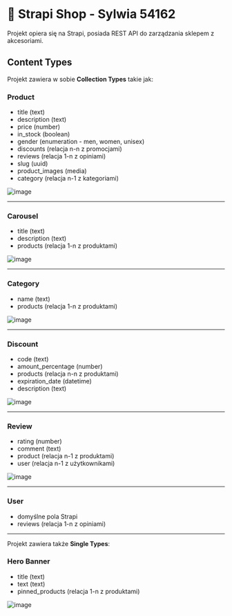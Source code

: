 # 🚀 Strapi Shop - Sylwia 54162

Projekt opiera się na Strapi, posiada REST API do zarządzania sklepem z akcesoriami.

## Content Types

Projekt zawiera w sobie **Collection Types** takie jak:
### Product

- title (text)
- description (text)
- price (number)
- in_stock (boolean)
- gender (enumeration - men, women, unisex)
- discounts (relacja n-n z promocjami)
- reviews (relacja 1-n z opiniami)
- slug (uuid)
- product_images (media)
- category (relacja n-1 z kategoriami)

![image](https://github.com/sylwia-werner/strapi-app/assets/97024171/4bfccaae-4ca3-4037-a3d3-d0593b5d66bb)

---

### Carousel

- title (text)
- description (text) 
- products (relacja 1-n z produktami)

![image](https://github.com/sylwia-werner/strapi-app/assets/97024171/8687cad9-a1bc-43ea-9069-b55ea085694b)

---

### Category

- name (text)
- products (relacja 1-n z produktami)

![image](https://github.com/sylwia-werner/strapi-app/assets/97024171/f3fbbc47-b312-4178-92ea-5a648efaacd8)

---

### Discount

- code (text)
- amount_percentage (number)
- products (relacja n-n z produktami)
- expiration_date (datetime)
- description (text)

![image](https://github.com/sylwia-werner/strapi-app/assets/97024171/efd952a0-fbad-4e57-a531-c8c02ac91119)

---

### Review

- rating (number)
- comment (text)
- product (relacja n-1 z produktami)
- user (relacja n-1 z użytkownikami)

![image](https://github.com/sylwia-werner/strapi-app/assets/97024171/b9b5caae-b84f-463c-a951-1670c87d6b4c)

---

### User

- domyślne pola Strapi
- reviews (relacja 1-n z opiniami)

---

Projekt zawiera także **Single Types**:

### Hero Banner

- title (text)
- text (text)
- pinned_products (relacja 1-n z produktami)

![image](https://github.com/sylwia-werner/strapi-app/assets/97024171/ca3aba8a-ebc1-4c33-84b4-44a029f57763)



